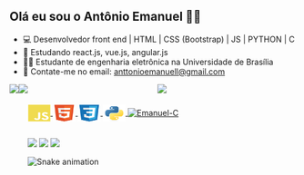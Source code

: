 ## Olá eu sou o Antônio Emanuel 👨‍💻

- 💻 Desenvolvedor front end | HTML | CSS (Bootstrap) | JS | PYTHON | C
- 📗 Estudando react.js, vue.js, angular.js
- 🔌🔋 Estudante de engenharia eletrônica na Universidade de Brasília
- 📎 Contate-me no email: anttonioemanuell@gmail.com

<a href="https://github.com/Eugeniosales/github-readme-stats">
  <img align="left" height='150px' src="https://github-readme-stats.vercel.app/api/top-langs/?username=aemanuell&hide=jupyter%20notebook,html&layout=compact&theme=dracula" />
</a>

<a href="https://github.com/aemanuell/github-readme-statst">
  <img align="left"  height='150px' src="https://github-readme-stats.vercel.app/api?username=aemanuell&show_icons=true&theme=dracula" />
</a>

<div align="center">
  <a href="https://github.com/aemanuell">
  <img height="160em" src="https://github-readme-stats.vercel.app/api?username=aemanuell&show_icons=true&theme=great-gatsby/>
  <img height="160em" src="https://github-readme-stats.vercel.app/api/top-langs/?username=aemanuell&layout=compact&langs_count=7&theme=great-gatsby"/>
</div>

<div style="display: inline_block"><br>
  <img align="center" alt="Emanuel-Js" height="30" width="40" src="https://raw.githubusercontent.com/devicons/devicon/master/icons/javascript/javascript-plain.svg">
  <img align="center" alt="Emanuel-HTML" height="30" width="40" src="https://raw.githubusercontent.com/devicons/devicon/master/icons/html5/html5-original.svg">
  <img align="center" alt="Emanuel-CSS" height="30" width="40" src="https://raw.githubusercontent.com/devicons/devicon/master/icons/css3/css3-original.svg">
  <img align="center" alt="Emanuel-Python" height="30" width="40" src="https://raw.githubusercontent.com/devicons/devicon/master/icons/python/python-original.svg">
  <img align="center" alt="Emanuel-C" height="30" width="40" src="https://cdn.jsdelivr.net/gh/devicons/devicon/icons/c/c-original.svg">
</div>
  
##

<div> 
  <a href="https://instagram.com/ae.emanuel" target="_blank"><img src="https://img.shields.io/badge/-Instagram-%23E4405F?style=for-the-badge&logo=instagram&logoColor=white" target="_blank"></a>
  <a href = "mailto:anttonioemanuell@gmail.com"><img src="https://img.shields.io/badge/-Gmail-%23333?style=for-the-badge&logo=gmail&logoColor=white" target="_blank"></a>
  <a href="https://www.linkedin.com/in/ant%C3%B4nio-emanuel-755659142/" target="_blank"><img src="https://img.shields.io/badge/-LinkedIn-%230077B5?style=for-the-badge&logo=linkedin&logoColor=white" target="_blank"></a> 
 
  ![Snake animation](https://github.com/aemanuell/aemanuell/blob/output/github-contribution-grid-snake.svg)
 
</div>

